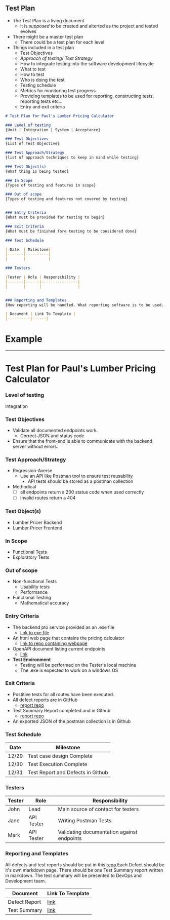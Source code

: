 ## Test Plan
- The Test Plan is a living document
  - it is *supposed* to be created and alterted as the project and tested evolves
- There might be a master test plan
  - There could be a test plan for each level
- Things included in a test plan
  - Test Objectives
  - *Approach of testing*/ *Test Strategy* 
  - How to integrate testing into the software development lifecycle
  - What to test 
  - How to test
  - Who is doing the test
  - Testing schedule
  - Metrics for monitoring test progress
  - Providing templates to be used for reporting, constructing tests, reporting tests etc...
  - Entry and exit criteria

```markdown
# Test Plan for Paul's Lumber Pricing Calculator

### Level of testing
{Unit | Integration | System | Acceptance}

### Test Objectives
{List of Test Objective}

### Test Approach/Strategy
{list of approach techniques to keep in mind while testing}

### Test Object(s)
{What thing is being tested}

### In Scope
{Types of testing and features in scope}

### Out of scope
{Types of testing and features not covered by testing}


### Entry Criteria
{What must be provided for testing to begin}

### Exit Criteria
{What must be finished fore testing to be considered done}

### Test Schedule

| Date  | Milestone|
|-------|----------|
|       |          |

### Testers

|Tester | Role | Responsibility |
|-------|------|----------------|
|       |      |                |


### Reporting and Templates
{How reporting will be handled. What reporting software is to be used. Templates etc..}

| Document | Link To Template |
|----------|------|


```

# Example
---------------------------
# Test Plan for Paul's Lumber Pricing Calculator

### Level of testing
Integration

### Test Objectives
- Validate all documented endpoints work.
  - Correct JSON and status code
- Ensure that the front-end is able to communicate with the backend server without errors.

### Test Approach/Strategy
- Regression-Averse
  - Use an API like Postman tool to ensure test reusability
    - API tests should be stored as a postman collection
- Methodical 
  - [ ] all endpoints return a 200 status code when used correctly
  - [ ] invalid routes return a 404

### Test Object(s)
- Lumber Pricer Backend
- Lumber Pricer Frontend

### In Scope
- Functional Tests
- Exploratory Tests

### Out of scope
- Non-functional Tests
  - Usability tests
  - Performance
- Functional Testing
  - Mathematical accuracy


### Entry Criteria
- The backend pto service provided as an .exe file
  - [link to exe file](notreal)
- An html web page that contains the pricing calculator
  - [link to repo containing webpage](notreal)
- OpenAPI document listing current endpoints
  - [link](notreal)
- **Test Environment**
  - Testing will be performed on the Tester's local machine
  - The .exe is expected to work on a windows OS

### Exit Criteria
- Postitive tests for all routes have been executed.
- All defect reports are in GitHub
  - [report repo](notreal)
- Test Summary Report completed and in Github
  - [report repo](notreal)
- An exported JSON of the postman collection is in Github

### Test Schedule

| Date  | Milestone|
|-------|----------|
| 12/29 | Test case design Complete |
| 12/30 | Test Execution Complete |
| 12/31 | Test Report and Defects in Github |

### Testers

|Tester | Role | Responsibility |
|-------|------|----------------|
| John  | Lead | Main source of contact for testers |
| Jane  | API Tester | Writing Postman Tests        |
| Mark  | API Tester | Validating documentation against endpoints |


### Reporting and Templates
All defects and test reports should be put in this [repo](notreal).Each Defect should be it's own markdown page. There should be one Test Summary report written in markdown. The test summary will be presented to DevOps and Development team.

| Document | Link To Template |
|----------|------|
| Defect Report | [link](notreal) |
| Test Summary | [link](notreal) |

